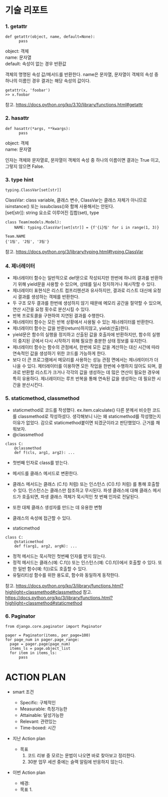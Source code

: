 # 기술 리포트
### 1. getattr
```
def getattr(object, name, default=None):
      pass
```
object: 객체  
name: 문자열  
default: 속성이 없는 경우 반환값

객체의 명명된 속성 값/메서드를 반환한다. name은 문자열, 문자열이 객체의 속성 중 하나의 이름인 경우 결과는 해당 속성의 값이다.
```
getattr(x, 'foobar')
>> x.foobar
```
참고. https://docs.python.org/ko/3.10/library/functions.html#getattr

### 2. hasattr
```
def hasattr(*args, **kwargs):
      pass
```
object: 객체  
name: 문자열 

인자는 객체와 문자열로, 문자열이 객체의 속성 중 하나의 이름이면 결과는 True 이고, 그렇지 않으면 False.

### 3. type hint
```
typing.ClassVar[set[str]]
```
ClassVar: class variable, 클래스 변수, ClassVar는 클래스 자체가 아니므로 isinstance() 또는 issubclass()와 함께 사용해서는 안된다.  
[set[str]]: string 요소로 이루어진 집합(set), type
```
class Team(models.Model):
    NAME: typing.ClassVar[set[str]] = {f'{i}팀' for i in range(1, 3)}

Team.NAME
{'1팀', '2팀', '3팀'}
```
참고. https://docs.python.org/3/library/typing.html#typing.ClassVar

### 4. 제너레이터
- 제너레이터 함수는 일반적으로 def문으로 작성되지만 한번에 하나의 결과를 반환하기 위해 yield문을 사용할 수 있으며, 상태를 일시 정지하거나 재시작할 수 있다.
- 제너레이터 표현식은 리스트 컴프리헨션과 유사하지만, 결과로 리스트 대신에 요청 시 결과를 생성하는 객체를 반환한다.
- 두 구조 모두 결과를 한번에 생성하지 않기 때문에 메모리 공간을 절약할 수 있으며, 연산 시간을 요청 횟수로 분산시킬 수 있다.
- 반복 프로토콜을 구현하여 지연된 결과를 수행한다.
- 제너레이터 함수는 모든 반복 상황에서 사용될 수 있는 제너레이터를 반환한다.
- 제너레이터 함수는 값을 반환(return)하지않고, yield(산출)한다.
- yield문은 함수의 실행을 정지하고 산출된 값을 호출자에 반환하지만, 함수의 실행이 중지된 곳에서 다시 시작하기 위해 필요한 충분한 상태 정보를 유지한다.
- 제너레이터 함수는 함수의 관점에서, 한번에 모든 값을 계산하는 대신 시간에 따라 연속적인 값을 생성하기 위한 코드를 가능하게 한다.
- 보다 더 큰 프로그램에서 메모리를 사용하는 성능 관점 면에서는 제너레이터가 더 나을 수 있다. 제터레이터를 이용하면 모든 작업을 한번에 수행하지 않아도 되며, 결과로 반환할 리스트가 크거나 각각의 값을 생성하는 데 많은 연산이 필요한 경우에 특히 유용하다. 제너레이터는 루프 반복을 통해 연속된 값을 생성하는 데 필요한 시간을 분산시킨다.

### 5. staticmethod, classmethod
- staticmethod로 코드를 작성했다. ex.item.calculate()
  다른 분께서 비슷한 코드를 classmethod로 작성하셨다. 생각해보니 나는 왜 staticmethod를 작성했는지 이유가 없었다. 감으로 staticmethod붙이면 되겠군이라고 판단했었다. 근거를 채워보자.
- @classmethod
```
class C:
    @classmethod
    def f(cls, arg1, arg2): ...
```
- 첫번째 인자로 class를 받는다.
- 메서드를 클래스 메서드로 변환한다.
- 클래스 메서드는 클래스 (C.f() 처럼) 또는 인스턴스 (C().f() 처럼) 를 통해 호출할 수 있다. 인스턴스는 클래스만 참조하고 무시된다. 파생 클래스에 대해 클래스 메서드가 호출되면, 파생 클래스 객체가 묵시적인 첫 번째 인자로 전달된다.
- 또한 대체 클래스 생성자를 만드는 데 유용한 변형
- 클래스의 속성에 접근할 수 있다.
  
- staticmethod
```
class C:
    @staticmethod
    def f(arg1, arg2, argN): ...
```
- 정적 메서드는 묵시적인 첫번째 인자를 받지 않는다.
- 정적 메서드는 클래스(예: C.f()) 또는 인스턴스(예: C().f())에서 호출할 수 있다. 또한 일반 함수(예: f())로도 호출할 수 있다.
- 유틸리티성 함수를 위한 용도로, 함수와 동일하게 동작한다.

참고. https://docs.python.org/ko/3/library/functions.html?highlight=classmethod#classmethod
참고. https://docs.python.org/ko/3/library/functions.html?highlight=classmethod#staticmethod

### 6. Paginator
```
from django.core.paginator import Paginator

pager = Paginator(items, per_page=100)
for page_num in pager.page_range:
  page = pager.page(page_num)
  items_ls = page.object_list
  for item in items_ls:
      pass
```



# ACTION PLAN
  - smart 조건
    - Specific: 구체적인
    - Measurable: 측정가능한
    - Attainable: 달성가능한
    - Relevant: 관련있는
    - Time-boxed: 시간 
  - 지난 Action plan
    - 목표
      1. 코드 리뷰 중 모르는 문법이 나오면 바로 찾아보고 정리한다.
      2. 30분 업무 세션 중에는 슬랙 알림에 반응하지 않는다.

  - 이번 Action plan
    - 배경: 
    - 목표
      1. 
